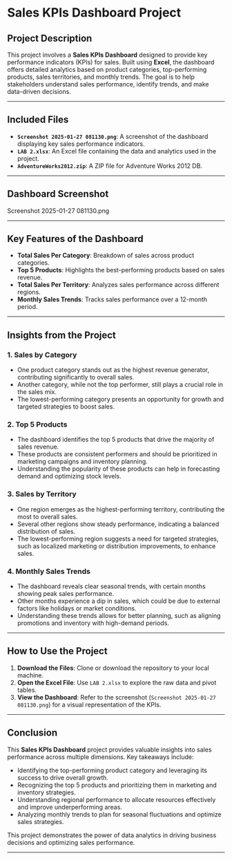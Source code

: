 # Sales KPIs Dashboard Project

## Project Description
This project involves a **Sales KPIs Dashboard** designed to provide key performance indicators (KPIs) for sales. Built using **Excel**, the dashboard offers detailed analytics based on product categories, top-performing products, sales territories, and monthly trends. The goal is to help stakeholders understand sales performance, identify trends, and make data-driven decisions.

---

## Included Files
- **`Screenshot 2025-01-27 081130.png`**: A screenshot of the dashboard displaying key sales performance indicators.
- **`LAB 2.xlsx`**: An Excel file containing the data and analytics used in the project.
- **`AdventureWorks2012.zip`**: A ZIP file for Adventure Works 2012 DB.


---
## Dashboard Screenshot

Screenshot 2025-01-27 081130.png


---

## Key Features of the Dashboard
- **Total Sales Per Category**: Breakdown of sales across product categories.
- **Top 5 Products**: Highlights the best-performing products based on sales revenue.
- **Total Sales Per Territory**: Analyzes sales performance across different regions.
- **Monthly Sales Trends**: Tracks sales performance over a 12-month period.

---

## Insights from the Project

### 1. **Sales by Category**
- One product category stands out as the highest revenue generator, contributing significantly to overall sales.
- Another category, while not the top performer, still plays a crucial role in the sales mix.
- The lowest-performing category presents an opportunity for growth and targeted strategies to boost sales.

### 2. **Top 5 Products**
- The dashboard identifies the top 5 products that drive the majority of sales revenue.
- These products are consistent performers and should be prioritized in marketing campaigns and inventory planning.
- Understanding the popularity of these products can help in forecasting demand and optimizing stock levels.

### 3. **Sales by Territory**
- One region emerges as the highest-performing territory, contributing the most to overall sales.
- Several other regions show steady performance, indicating a balanced distribution of sales.
- The lowest-performing region suggests a need for targeted strategies, such as localized marketing or distribution improvements, to enhance sales.

### 4. **Monthly Sales Trends**
- The dashboard reveals clear seasonal trends, with certain months showing peak sales performance.
- Other months experience a dip in sales, which could be due to external factors like holidays or market conditions.
- Understanding these trends allows for better planning, such as aligning promotions and inventory with high-demand periods.

---

## How to Use the Project
1. **Download the Files**: Clone or download the repository to your local machine.
2. **Open the Excel File**: Use `LAB 2.xlsx` to explore the raw data and pivot tables.
3. **View the Dashboard**: Refer to the screenshot (`Screenshot 2025-01-27 081130.png`) for a visual representation of the KPIs.

---

## Conclusion
This **Sales KPIs Dashboard** project provides valuable insights into sales performance across multiple dimensions. Key takeaways include:
- Identifying the top-performing product category and leveraging its success to drive overall growth.
- Recognizing the top 5 products and prioritizing them in marketing and inventory strategies.
- Understanding regional performance to allocate resources effectively and improve underperforming areas.
- Analyzing monthly trends to plan for seasonal fluctuations and optimize sales strategies.

This project demonstrates the power of data analytics in driving business decisions and optimizing sales performance.

---
